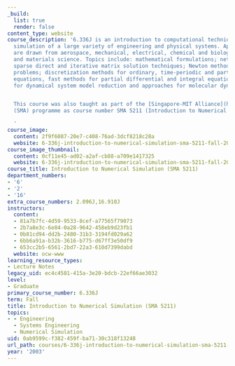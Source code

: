 ```yaml
---
_build:
  list: true
  render: false
content_type: website
course_description: '6.336J is an introduction to computational techniques for the
  simulation of a large variety of engineering and physical systems. Applications
  are drawn from aerospace, mechanical, electrical, chemical and biological engineering,
  and materials science. Topics include: mathematical formulations; network problems;
  sparse direct and iterative matrix solution techniques; Newton methods for nonlinear
  problems; discretization methods for ordinary, time-periodic and partial differential
  equations, fast methods for partial differential and integral equations, techniques
  for dynamical system model reduction and approaches for molecular dynamics.


  This course was also taught as part of the [Singapore-MIT Alliance](http://web.mit.edu/sma/)
  (SMA) programme as course number SMA 5211 (Introduction to Numerical Simulation).

  '
course_image:
  content: 2f9f6087-20e7-c408-76ad-3dcf8218c28a
  website: 6-336j-introduction-to-numerical-simulation-sma-5211-fall-2003
course_image_thumbnail:
  content: 0cf11e45-ad02-a2af-cb88-a709e1417325
  website: 6-336j-introduction-to-numerical-simulation-sma-5211-fall-2003
course_title: Introduction to Numerical Simulation (SMA 5211)
department_numbers:
- '6'
- '2'
- '16'
extra_course_numbers: 2.096J,16.910J
instructors:
  content:
  - 81a7b7fc-4d59-9533-8cef-a77565f79073
  - 2b7a8e3c-6e84-0a28-9642-458eb9d23fb1
  - 0b81cd94-dd2b-2480-31b3-3194fd029a62
  - 6bb6a91a-b32b-3616-b775-d67ff3e50df9
  - 653cc2b5-6561-2bd7-22a3-610d7399dabd
  website: ocw-www
learning_resource_types:
- Lecture Notes
legacy_uid: ec4c4581-415a-3e20-bdcb-22ef66ae3032
level:
- Graduate
primary_course_number: 6.336J
term: Fall
title: Introduction to Numerical Simulation (SMA 5211)
topics:
- - Engineering
  - Systems Engineering
  - Numerical Simulation
uid: 0ab9599c-f382-459f-ba71-30c318f13248
url_path: courses/6-336j-introduction-to-numerical-simulation-sma-5211-fall-2003
year: '2003'
---
```


